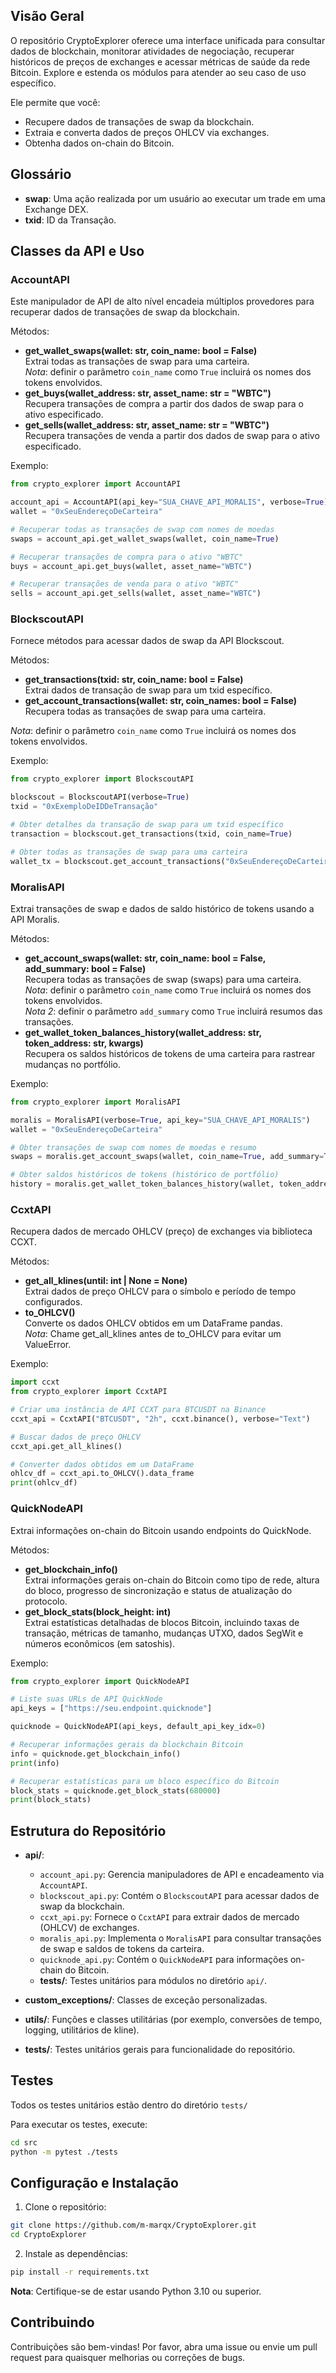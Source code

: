 ## Visão Geral

O repositório CryptoExplorer oferece uma interface unificada para consultar dados de blockchain, monitorar atividades de negociação, recuperar históricos de preços de exchanges e acessar métricas de saúde da rede Bitcoin. Explore e estenda os módulos para atender ao seu caso de uso específico.

Ele permite que você:

- Recupere dados de transações de swap da blockchain.
- Extraia e converta dados de preços OHLCV via exchanges.
- Obtenha dados on-chain do Bitcoin.

## Glossário

- **swap**: Uma ação realizada por um usuário ao executar um trade em uma Exchange DEX.
- **txid**: ID da Transação.

## Classes da API e Uso

### AccountAPI

Este manipulador de API de alto nível encadeia múltiplos provedores para recuperar dados de transações de swap da blockchain.

Métodos:

- __get_wallet_swaps(wallet: str, coin_name: bool = False)__  
    Extrai todas as transações de swap para uma carteira.  
    _Nota_: definir o parâmetro `coin_name` como `True` incluirá os nomes dos tokens envolvidos.
- __get_buys(wallet_address: str, asset_name: str = "WBTC")__  
    Recupera transações de compra a partir dos dados de swap para o ativo especificado.
- __get_sells(wallet_address: str, asset_name: str = "WBTC")__  
    Recupera transações de venda a partir dos dados de swap para o ativo especificado.

Exemplo:

```py
from crypto_explorer import AccountAPI

account_api = AccountAPI(api_key="SUA_CHAVE_API_MORALIS", verbose=True)
wallet = "0xSeuEndereçoDeCarteira"

# Recuperar todas as transações de swap com nomes de moedas
swaps = account_api.get_wallet_swaps(wallet, coin_name=True)

# Recuperar transações de compra para o ativo "WBTC"
buys = account_api.get_buys(wallet, asset_name="WBTC")

# Recuperar transações de venda para o ativo "WBTC"
sells = account_api.get_sells(wallet, asset_name="WBTC")
```

### BlockscoutAPI

Fornece métodos para acessar dados de swap da API Blockscout.

Métodos:

- __get_transactions(txid: str, coin_name: bool = False)__  
    Extrai dados de transação de swap para um txid específico.
- __get_account_transactions(wallet: str, coin_names: bool = False)__  
    Recupera todas as transações de swap para uma carteira.

_Nota_: definir o parâmetro `coin_name` como `True` incluirá os nomes dos tokens envolvidos.

Exemplo:

```py
from crypto_explorer import BlockscoutAPI

blockscout = BlockscoutAPI(verbose=True)
txid = "0xExemploDeIDDeTransação"

# Obter detalhes da transação de swap para um txid específico
transaction = blockscout.get_transactions(txid, coin_name=True)

# Obter todas as transações de swap para uma carteira
wallet_tx = blockscout.get_account_transactions("0xSeuEndereçoDeCarteira", coin_names=True)
```

### MoralisAPI

Extrai transações de swap e dados de saldo histórico de tokens usando a API Moralis.

Métodos:

- __get_account_swaps(wallet: str, coin_name: bool = False, add_summary: bool = False)__  
    Recupera todas as transações de swap (swaps) para uma carteira.  
    _Nota_: definir o parâmetro `coin_name` como `True` incluirá os nomes dos tokens envolvidos.  
    _Nota 2_: definir o parâmetro `add_summary` como `True` incluirá resumos das transações.
- __get_wallet_token_balances_history(wallet_address: str, token_address: str, kwargs)__  
    Recupera os saldos históricos de tokens de uma carteira para rastrear mudanças no portfólio.

Exemplo:

```py
from crypto_explorer import MoralisAPI

moralis = MoralisAPI(verbose=True, api_key="SUA_CHAVE_API_MORALIS")
wallet = "0xSeuEndereçoDeCarteira"

# Obter transações de swap com nomes de moedas e resumo
swaps = moralis.get_account_swaps(wallet, coin_name=True, add_summary=True)

# Obter saldos históricos de tokens (histórico de portfólio)
history = moralis.get_wallet_token_balances_history(wallet, token_address="0xEndereçoDoToken")
```

### CcxtAPI

Recupera dados de mercado OHLCV (preço) de exchanges via biblioteca CCXT.

Métodos:

- __get_all_klines(until: int | None = None)__  
    Extrai dados de preço OHLCV para o símbolo e período de tempo configurados.
- __to_OHLCV()__  
    Converte os dados OHLCV obtidos em um DataFrame pandas.  
    _Nota_: Chame get_all_klines antes de to_OHLCV para evitar um ValueError.

Exemplo:

```py
import ccxt
from crypto_explorer import CcxtAPI

# Criar uma instância de API CCXT para BTCUSDT na Binance
ccxt_api = CcxtAPI("BTCUSDT", "2h", ccxt.binance(), verbose="Text")

# Buscar dados de preço OHLCV
ccxt_api.get_all_klines()

# Converter dados obtidos em um DataFrame
ohlcv_df = ccxt_api.to_OHLCV().data_frame
print(ohlcv_df)
```

### QuickNodeAPI

Extrai informações on-chain do Bitcoin usando endpoints do QuickNode.

Métodos:

- __get_blockchain_info()__  
    Extrai informações gerais on-chain do Bitcoin como tipo de rede, altura do bloco, progresso de sincronização e status de atualização do protocolo.
- __get_block_stats(block_height: int)__  
    Extrai estatísticas detalhadas de blocos Bitcoin, incluindo taxas de transação, métricas de tamanho, mudanças UTXO, dados SegWit e números econômicos (em satoshis).

Exemplo:

```py
from crypto_explorer import QuickNodeAPI

# Liste suas URLs de API QuickNode
api_keys = ["https://seu.endpoint.quicknode"]

quicknode = QuickNodeAPI(api_keys, default_api_key_idx=0)

# Recuperar informações gerais da blockchain Bitcoin
info = quicknode.get_blockchain_info()
print(info)

# Recuperar estatísticas para um bloco específico do Bitcoin
block_stats = quicknode.get_block_stats(680000)
print(block_stats)
```

## Estrutura do Repositório

- **api/**:

    - `account_api.py`: Gerencia manipuladores de API e encadeamento via `AccountAPI`.
    - `blockscout_api.py`: Contém o `BlockscoutAPI` para acessar dados de swap da blockchain.
    - `ccxt_api.py`: Fornece o `CcxtAPI` para extrair dados de mercado (OHLCV) de exchanges.
    - `moralis_api.py`: Implementa o `MoralisAPI` para consultar transações de swap e saldos de tokens da carteira.
    - `quicknode_api.py`: Contém o `QuickNodeAPI` para informações on-chain do Bitcoin.
    - **tests/**: Testes unitários para módulos no diretório `api/`.

- __custom_exceptions/__: Classes de exceção personalizadas.
- **utils/**: Funções e classes utilitárias (por exemplo, conversões de tempo, logging, utilitários de kline).
- **tests/**: Testes unitários gerais para funcionalidade do repositório.

## Testes

Todos os testes unitários estão dentro do diretório `tests/`

Para executar os testes, execute:

```sh
cd src
python -m pytest ./tests
```

## Configuração e Instalação

1. Clone o repositório:

```bash
git clone https://github.com/m-marqx/CryptoExplorer.git
cd CryptoExplorer 
```

2. Instale as dependências:

```sh
pip install -r requirements.txt
```

**Nota**: Certifique-se de estar usando Python 3.10 ou superior.

## Contribuindo

Contribuições são bem-vindas! Por favor, abra uma issue ou envie um pull request para quaisquer melhorias ou correções de bugs.
